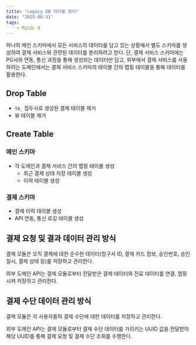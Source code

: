 ```yaml
---
title: "Legacy DB 테이블 정리"
date: "2025-08-31"
tags:
    - MySQL 8
---
```


하나의 메인 스키마에서 모든 서비스의 데이터를 담고 있는 상황에서
별도 스키마를 생성하여 결제 서비스와 관련된 데이터를 분리하려고 한다.
단, 결제 서비스 스키마에는 PG사와 연동, 통신 과정을 통해 생성되는 데이터만 담고,
외부에서 결제 서비스를 사용하려는 도메인에서는 결제 서비스 스키마의 테이블 간의 맵핑 테이블을 통해 데이터를 활용한다.

## Drop Table

- `tb_` 접두사로 생성된 결제 테이블 제거
- 뷰 테이블 제거

## Create Table

### 메인 스키마

- 각 도메인과 결제 서비스 간의 맵핑 테이블 생성
  - 최근 결제 상태 저장 테이블 생성
  - 이력 테이블 생성

### 결제 스키마

- 결제 이력 테이블 생성
- API 연동, 통신 로깅 테이블 생성

## 결제 요청 및 결과 데이터 관리 방식

결제 모듈은 오직 결제에 대한 순수한 데이터(청구서 ID, 결제 카드 정보, 승인번호, 승인일시, 결제 상태 등)를 저장하고 관리한다.

외부 도메인 API는 결제 모듈로부터 전달받은 결제 데이터와 진료 데이터를 연결, 맵핑시켜 저장하고 관리한다.

## 결제 수단 데이터 관리 방식

결제 모듈은 각 사용자들의 결제 수단에 대한 데이터를 저장하고 관리한다.

외부 도메인 API는 결제 모듈로부터 결제 수단 데이터를 가리키는 UUID 값을 전달받아 해당 UUID를 통해 결제 요청 및 결제 수단 조회를 수행한다.

